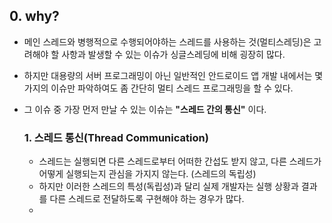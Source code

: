 ## 0. why?
- 메인 스레드와 병행적으로 수행되어야하는 스레드를 사용하는 것(멀티스레딩)은 고려해야 할 사항과 발생할 수 있는 이슈가 싱글스레딩에 비해 굉장히 많다.
- 하지만 대용량의 서버 프로그래밍이 아닌 일반적인 안드로이드 앱 개발 내에서는 몇가지의 이슈만 파악하여도 좀 간단히 멀티 스레드 프로그래밍을 할 수 있다.
- 그 이슈 중 가장 먼저 만날 수 있는 이슈는 **"스레드 간의 통신"** 이다.

  ### 1. 스레드 통신(Thread Communication)
  - 스레드는 실행되면 다른 스레드로부터 어떠한 간섭도 받지 않고, 다른 스레드가 어떻게 실행되는지 관심을 가지지 않는다. (스레드의 독립성)
  - 하지만 이러한 스레드의 특성(독립성)과 달리 실제 개발자는 실행 상황과 결과를 다른 스레드로 전달하도록 구현해야 하는 경우가 많다.
  - 
